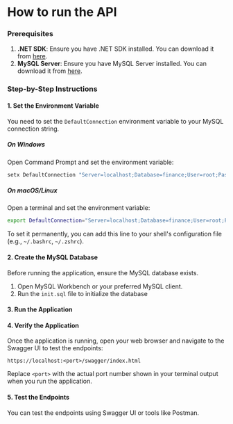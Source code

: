 # How to run the API

### Prerequisites

1. **.NET SDK**: Ensure you have .NET SDK installed. You can download it from [here](https://dotnet.microsoft.com/download).
2. **MySQL Server**: Ensure you have MySQL Server installed. You can download it from [here](https://dev.mysql.com/downloads/installer/).

### Step-by-Step Instructions

#### 1. Set the Environment Variable

You need to set the `DefaultConnection` environment variable to your MySQL connection string.

##### On Windows

Open Command Prompt and set the environment variable:

```cmd
setx DefaultConnection "Server=localhost;Database=finance;User=root;Password=yourpassword;"
```

##### On macOS/Linux

Open a terminal and set the environment variable:

```bash
export DefaultConnection="Server=localhost;Database=finance;User=root;Password=yourpassword;"
```

To set it permanently, you can add this line to your shell's configuration file (e.g., `~/.bashrc`, `~/.zshrc`).

#### 2. Create the MySQL Database

Before running the application, ensure the MySQL database exists.

1. Open MySQL Workbench or your preferred MySQL client.
2. Run the `init.sql` file to initialize the database

#### 3. Run the Application

#### 4. Verify the Application

Once the application is running, open your web browser and navigate to the Swagger UI to test the endpoints:

```
https://localhost:<port>/swagger/index.html
```

Replace `<port>` with the actual port number shown in your terminal output when you run the application.

#### 5. Test the Endpoints

You can test the endpoints using Swagger UI or tools like Postman.
